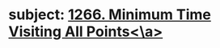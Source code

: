 # subject: <a href="https://leetcode.com/problems/minimum-time-visiting-all-points/description/?envType=daily-question&envId=2023-12-03">1266. Minimum Time Visiting All Points<\a>
